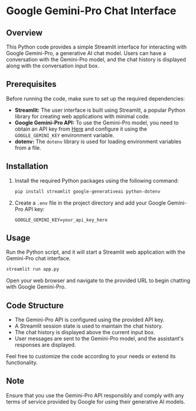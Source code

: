 # Google Gemini-Pro Chat Interface

## Overview

This Python code provides a simple Streamlit interface for interacting with Google Gemini-Pro, a generative AI chat model. Users can have a conversation with the Gemini-Pro model, and the chat history is displayed along with the conversation input box.

## Prerequisites

Before running the code, make sure to set up the required dependencies:

- **Streamlit:** The user interface is built using Streamlit, a popular Python library for creating web applications with minimal code.
- **Google Gemini-Pro API:** To use the Gemini-Pro model, you need to obtain an API key from [Here](https://makersuite.google.com/app/apikey) and configure it using the `GOOGLE_GEMINI_KEY` environment variable.
- **dotenv:** The `dotenv` library is used for loading environment variables from a file.

## Installation

1. Install the required Python packages using the following command:

    ```bash
    pip install streamlit google-generativeai python-dotenv
    ```

2. Create a `.env` file in the project directory and add your Google Gemini-Pro API key:

    ```env
    GOOGLE_GEMINI_KEY=your_api_key_here
    ```

## Usage

Run the Python script, and it will start a Streamlit web application with the Gemini-Pro chat interface.

```bash
streamlit run app.py
```

Open your web browser and navigate to the provided URL to begin chatting with Google Gemini-Pro.

## Code Structure

- The Gemini-Pro API is configured using the provided API key.
- A Streamlit session state is used to maintain the chat history.
- The chat history is displayed above the current input box.
- User messages are sent to the Gemini-Pro model, and the assistant's responses are displayed.

Feel free to customize the code according to your needs or extend its functionality.

## Note

Ensure that you use the Gemini-Pro API responsibly and comply with any terms of service provided by Google for using their generative AI models.